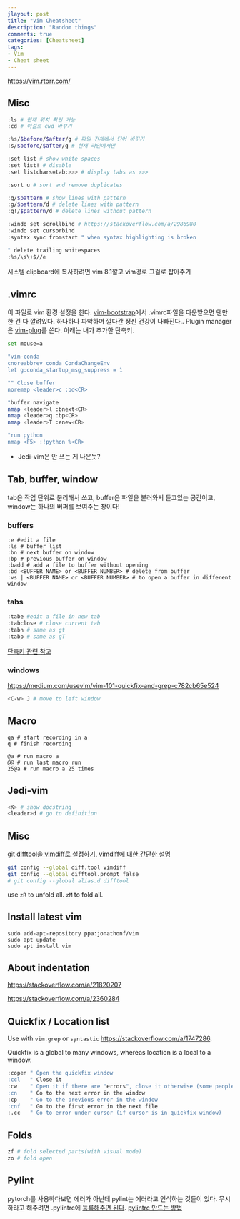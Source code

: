 ```yaml
---
jlayout: post
title: "Vim Cheatsheet"
description: "Random things"
comments: true
categories: [Cheatsheet]
tags:
- Vim
- Cheat sheet
---
```


https://vim.rtorr.com/

## Misc

```bash
:ls # 현재 위치 확인 가능
:cd # 이걸로 cwd 바꾸기

:%s/$before/$after/g # 파일 전체에서 단어 바꾸기
:s/$before/$after/g # 현재 라인에서만

:set list # show white spaces
:set list! # disable
:set listchars=tab:>>> # display tabs as >>>

:sort u # sort and remove duplicates

:g/$pattern # show lines with pattern
:g/$pattern/d # delete lines with pattern
:g!/$pattern/d # delete lines without pattern

:windo set scrollbind # https://stackoverflow.com/a/2986980
:windo set cursorbind
:syntax sync fromstart " when syntax highlighting is broken

" delete trailing whitespaces
:%s/\s\+$//e

```

시스템 clipboard에 복사하려면 vim 8.1깔고 vim경로 그걸로 잡아주기



## .vimrc

이 파일로 vim 환경 설정을 한다. [vim-bootstrap](https://vim-bootstrap.com/)에서 .vimrc파일을 다운받으면 왠만한 건 다 깔려있다. 하나하나 파악하며 깔다간 정신 건강이 나빠진다.. Plugin manager은 [vim-plug](https://github.com/junegunn/vim-plug)를 쓴다. 아래는 내가 추가한 단축키.

```bash
set mouse=a

"vim-conda
cnoreabbrev conda CondaChangeEnv
let g:conda_startup_msg_suppress = 1

"" Close buffer
noremap <leader>c :bd<CR>

"buffer navigate
nmap <leader>l :bnext<CR>
nmap <leader>q :bp<CR>
nmap <leader>T :enew<CR>

"run python
nmap <F5> :!python %<CR>
```

- Jedi-vim은 안 쓰는 게 나은듯?



## Tab, buffer, window

tab은 작업 단위로 분리해서 쓰고, buffer은 파일을 불러와서 들고있는 공간이고, window는 하나의 버퍼를 보여주는 창이다!

### buffers

```shell
:e #edit a file
:ls # buffer list
:bn # next buffer on window
:bp # previous buffer on window
:badd # add a file to buffer without opening
:bd <BUFFER NAME> or <BUFFER NUMBER> # delete from buffer
:vs | <BUFFER NAME> or <BUFFER NUMBER> # to open a buffer in different window
```

### tabs

```bash
:tabe #edit a file in new tab
:tabclose # close current tab
:tabn # same as gt
:tabp # same as gT
```

[단축키 관련 참고](vim.wikia.com/wiki/Using_tab_pages)

### windows

https://medium.com/usevim/vim-101-quickfix-and-grep-c782cb65e524

```bash
<C-w> J # move to left window
```



## Macro

```shell
qa # start recording in a
q # finish recording

@a # run macro a
@@ # run last macro run
25@a # run macro a 25 times
```



## Jedi-vim

```bash
<K> # show docstring
<leader>d # go to definition
```



## Misc

[git difftool을 vimdiff로 설정하기](https://stackoverflow.com/a/3713865),  [vimdiff에 대한 간단한 설명]([https://goodtogreate.tistory.com/entry/git-difftool-%EC%82%AC%EC%9A%A9%EB%B2%95](https://goodtogreate.tistory.com/entry/git-difftool-사용법))

```bash
git config --global diff.tool vimdiff
git config --global difftool.prompt false
# git config --global alias.d difftool
```

use `zR` to unfold all. `zM` to fold all.



## Install latest vim

```
sudo add-apt-repository ppa:jonathonf/vim
sudo apt update
sudo apt install vim
```



## About indentation

https://stackoverflow.com/a/21820207

https://stackoverflow.com/a/2360284



## Quickfix / Location list

Use with `vim.grep` or `syntastic` https://stackoverflow.com/a/1747286.

Quickfix is a global to many windows, whereas location is a local to a window.

```bash
:copen " Open the quickfix window
:ccl   " Close it
:cw    " Open it if there are "errors", close it otherwise (some people prefer this)
:cn    " Go to the next error in the window
:cp    " Go to the previous error in the window
:cnf   " Go to the first error in the next file
:.cc   " Go to error under cursor (if cursor is in quickfix window)
```



## Folds

```bash
zf # fold selected parts(with visual mode)
zo # fold open
```



## Pylint

pytorch를 사용하다보면 에러가 아닌데 pylint는 에러라고 인식하는 것들이 있다. 무시하라고 해주려면 .pylintrc에 [등록해주면 된다](https://stackoverflow.com/questions/50319943/pytorch-error-message-torch-has-no-member). [pylintrc 만드는 방법](https://docs.microsoft.com/ko-kr/visualstudio/python/linting-python-code?view=vs-2019)





